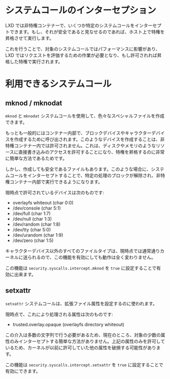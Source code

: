 # システムコールのインターセプション
<!-- System call interception -->
<!--
LXD supports intercepting some specific system calls from unprivileged
containers and if they're considered to be safe, will executed with
elevated privileges on the host.
-->
LXD では非特権コンテナーで、いくつか特定のシステムコールをインターセプトできます。もし、それが安全であると見なせるのであれば、ホスト上で特権を昇格させて実行します。

<!--
Doing so comes with a performance impact for the syscall in question and
will cause some work for LXD to evaluate the request and if allowed,
process it with elevated privileges.
-->
これを行うことで、対象のシステムコールではパフォーマンスに影響があり、LXD ではリクエストを評価するための作業が必要となり、もし許可されれば昇格した特権で実行されます。

# 利用できるシステムコール
<!-- Available system calls -->
## mknod / mknodat
<!--
The `mknod` and `mknodat` system calls can be used to create a variety of special files.
-->
`mknod` と `mknodat` システムコールを使用して、色々なスペシャルファイルを作成できます。

<!--
Most commonly inside containers, they may be called to create block or character devices.
Creating such devices isn't allowed in unprivileged containers as this
is a very easy way to escalate privileges by allowing direct write
access to resources like disks or memory.
-->
もっとも一般的にはコンテナー内部で、ブロックデバイスやキャラクターデバイスを作成するために呼び出されます。このようなデバイスを作成することは、非特権コンテナー内では許可されません。これは、ディスクやメモリのようなリソースに直接書き込みのアクセスを許可することになり、特権を昇格するのに非常に簡単な方法であるためです。　

<!--
But there are files which are safe to create. For those, intercepting
this syscall may unblock some specific workloads and allow them to run
inside an unprivileged containers.
-->
しかし、作成しても安全であるファイルもあります。このような場合に、システムコールをインターセプトすることで、特定の処理のブロックが解除され、非特権コンテナー内部で実行できるようになります。

<!--
The devices which are currently allowed are:
-->
現時点で許可されているデバイスは次のものです:

 - overlayfs whiteout (char 0:0)
 - /dev/console (char 5:1)
 - /dev/full (char 1:7)
 - /dev/null (char 1:3)
 - /dev/random (char 1:8)
 - /dev/tty (char 5:0)
 - /dev/urandom (char 1:9)
 - /dev/zero (char 1:5)

<!--
All file types other than character devices are currently sent to the
kernel as usual, so enabling this feature doesn't change their behavior
at all.
-->
キャラクターデバイス以外のすべてのファイルタイプは、現時点では通常通りカーネルに送られるので、この機能を有効にしても動作は全く変わりません。

<!--
This can be enabled by setting `security.syscalls.intercept.mknod` to `true`.
-->
この機能は `security.syscalls.intercept.mknod` を `true` に設定することで有効に出来ます。

## setxattr
<!--
The `setxattr` system call is used to set extended attributes on files.
-->
`setxattr` システムコールは、拡張ファイル属性を設定するのに使われます。

<!--
The attributes which are handled by this currently are:
-->
現時点で、これにより処理される属性は次のものです:

 - trusted.overlay.opaque (overlayfs directory whiteout)

<!--
Note that because the mediation must happen on a number of character
strings, there is no easy way at present to only intercept the few
attributes we care about. As we only allow the attributes above, this
may result in breakage for other attributes that would have been
previously allowed by the kernel.
-->
この介入は多数の文字列で行う必要があるため、現在のところ、対象の少数の属性のみインターセプトする簡単な方法がありません。上記の属性のみを許可しているため、カーネルが以前に許可していた他の属性を破損する可能性があります。

<!--
This can be enabled by setting `security.syscalls.intercept.setxattr` to `true`.
-->
この機能は `security.syscalls.intercept.setxattr` を `true` に設定することで有効にできます。
